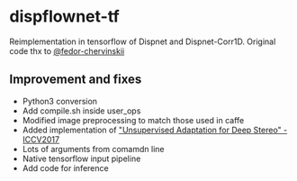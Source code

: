 # dispflownet-tf

Reimplementation in tensorflow of Dispnet and Dispnet-Corr1D.
Original code thx to [@fedor-chervinskii](https://github.com/fedor-chervinskii/dispflownet-tf)

## Improvement and fixes
+ Python3 conversion
+ Add compile.sh inside user_ops
+ Modified image preprocessing to match those used in caffe
+ Added implementation of ["Unsupervised Adaptation for Deep Stereo" - ICCV2017](https://github.com/CVLAB-Unibo/Unsupervised-Adaptation-for-Deep-Stereo)
+ Lots of arguments from comamdn line
+ Native tensorflow input pipeline
+ Add code for inference

